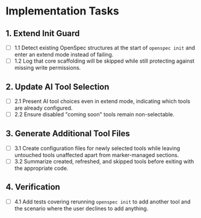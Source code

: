 # Implementation Tasks

## 1. Extend Init Guard
- [ ] 1.1 Detect existing OpenSpec structures at the start of `openspec init` and enter an extend mode instead of failing.
- [ ] 1.2 Log that core scaffolding will be skipped while still protecting against missing write permissions.

## 2. Update AI Tool Selection
- [ ] 2.1 Present AI tool choices even in extend mode, indicating which tools are already configured.
- [ ] 2.2 Ensure disabled "coming soon" tools remain non-selectable.

## 3. Generate Additional Tool Files
- [ ] 3.1 Create configuration files for newly selected tools while leaving untouched tools unaffected apart from marker-managed sections.
- [ ] 3.2 Summarize created, refreshed, and skipped tools before exiting with the appropriate code.

## 4. Verification
- [ ] 4.1 Add tests covering rerunning `openspec init` to add another tool and the scenario where the user declines to add anything.
